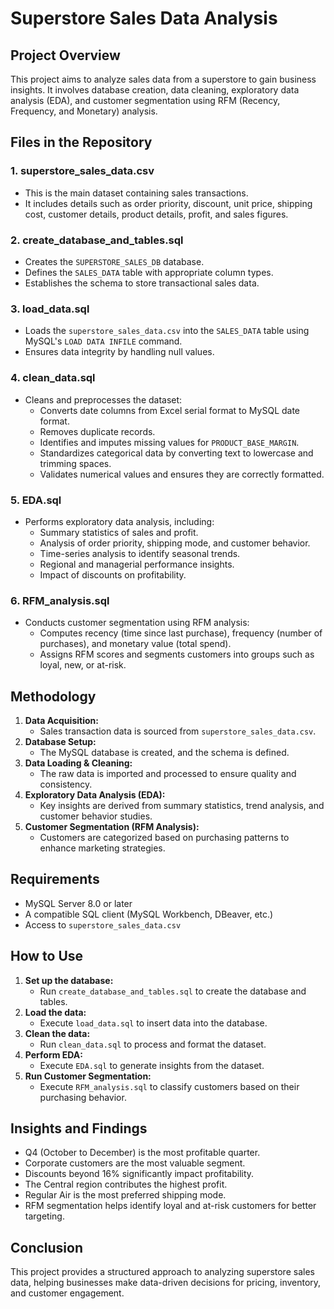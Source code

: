 # Superstore Sales Data Analysis

## Project Overview
This project aims to analyze sales data from a superstore to gain business insights. It involves database creation, data cleaning, exploratory data analysis (EDA), and customer segmentation using RFM (Recency, Frequency, and Monetary) analysis.

## Files in the Repository

### 1. **superstore_sales_data.csv**
   - This is the main dataset containing sales transactions.
   - It includes details such as order priority, discount, unit price, shipping cost, customer details, product details, profit, and sales figures.

### 2. **create_database_and_tables.sql**
   - Creates the `SUPERSTORE_SALES_DB` database.
   - Defines the `SALES_DATA` table with appropriate column types.
   - Establishes the schema to store transactional sales data.

### 3. **load_data.sql**
   - Loads the `superstore_sales_data.csv` into the `SALES_DATA` table using MySQL's `LOAD DATA INFILE` command.
   - Ensures data integrity by handling null values.

### 4. **clean_data.sql**
   - Cleans and preprocesses the dataset:
     - Converts date columns from Excel serial format to MySQL date format.
     - Removes duplicate records.
     - Identifies and imputes missing values for `PRODUCT_BASE_MARGIN`.
     - Standardizes categorical data by converting text to lowercase and trimming spaces.
     - Validates numerical values and ensures they are correctly formatted.

### 5. **EDA.sql**
   - Performs exploratory data analysis, including:
     - Summary statistics of sales and profit.
     - Analysis of order priority, shipping mode, and customer behavior.
     - Time-series analysis to identify seasonal trends.
     - Regional and managerial performance insights.
     - Impact of discounts on profitability.

### 6. **RFM_analysis.sql**
   - Conducts customer segmentation using RFM analysis:
     - Computes recency (time since last purchase), frequency (number of purchases), and monetary value (total spend).
     - Assigns RFM scores and segments customers into groups such as loyal, new, or at-risk.

## Methodology
1. **Data Acquisition:**
   - Sales transaction data is sourced from `superstore_sales_data.csv`.
2. **Database Setup:**
   - The MySQL database is created, and the schema is defined.
3. **Data Loading & Cleaning:**
   - The raw data is imported and processed to ensure quality and consistency.
4. **Exploratory Data Analysis (EDA):**
   - Key insights are derived from summary statistics, trend analysis, and customer behavior studies.
5. **Customer Segmentation (RFM Analysis):**
   - Customers are categorized based on purchasing patterns to enhance marketing strategies.

## Requirements
- MySQL Server 8.0 or later
- A compatible SQL client (MySQL Workbench, DBeaver, etc.)
- Access to `superstore_sales_data.csv`

## How to Use
1. **Set up the database:**
   - Run `create_database_and_tables.sql` to create the database and tables.
2. **Load the data:**
   - Execute `load_data.sql` to insert data into the database.
3. **Clean the data:**
   - Run `clean_data.sql` to process and format the dataset.
4. **Perform EDA:**
   - Execute `EDA.sql` to generate insights from the dataset.
5. **Run Customer Segmentation:**
   - Execute `RFM_analysis.sql` to classify customers based on their purchasing behavior.

## Insights and Findings
- Q4 (October to December) is the most profitable quarter.
- Corporate customers are the most valuable segment.
- Discounts beyond 16% significantly impact profitability.
- The Central region contributes the highest profit.
- Regular Air is the most preferred shipping mode.
- RFM segmentation helps identify loyal and at-risk customers for better targeting.

## Conclusion
This project provides a structured approach to analyzing superstore sales data, helping businesses make data-driven decisions for pricing, inventory, and customer engagement.

